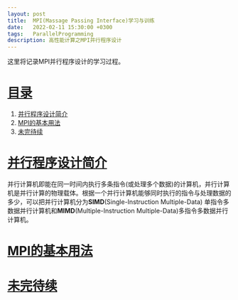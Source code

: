 ```yaml
---
layout: post
title:  MPI(Massage Passing Interface)学习与训练
date:   2022-02-11 15:30:00 +0300
tags:   ParallelProgramming
description: 高性能计算之MPI并行程序设计
---
```


这里将记录MPI并行程序设计的学习过程。

# [目录](#目录)
1. [并行程序设计简介](#并行程序设计简介)  
2. [MPI的基本用法](#MPI的基本用法)  
3. [未完待续](#未完待续)

# [并行程序设计简介](#目录)
并行计算机即能在同一时间内执行多条指令(或处理多个数据)的计算机，并行计算机是并行计算的物理载体。根据一个并行计算机能够同时执行的指令与处理数据的多少，可以把并行计算机分为**SIMD**(Single-Instruction Multiple-Data) 单指令多数据并行计算机和**MIMD**(Multiple-Instruction Multiple-Data)多指令多数据并行计算机。

# [MPI的基本用法](#目录)


# [未完待续](#目录)
